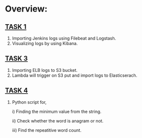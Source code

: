 # Overview:

## [TASK 1](https://github.com/kmohan778/Technical/tree/main/task1)
   
   1. Importing Jenkins logs using Filebeat and Logstash.
   2. Visualizing logs by using Kibana.

## [TASK 3](https://github.com/kmohan778/Technical/tree/main/task3)
   
   1. Importing ELB logs to S3 bucket.
   2. Lambda will trigger on S3 put and import logs to Elasticserach.

## [TASK 4](https://github.com/kmohan778/Technical/tree/main/task4)
   
   1. Python script for,
      
       i) Finding the minimum value from the string.
      
      ii) Check whether the word is anagram or not.
     
      iii) Find the repeatitive word count.
